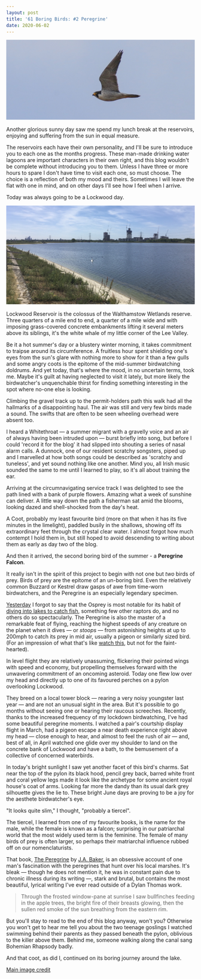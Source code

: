 ```yaml
---
layout: post
title: '61 Boring Birds: #2 Peregrine'
date: 2020-06-02
---
```

![image](/assets/peregrine.png)

Another glorious sunny day saw me spend my lunch break at the reservoirs, enjoying and suffering from the sun in equal measure.

The reservoirs each have their own personality, and I'll be sure to introduce you to each one as the months progress. These man-made drinking water lagoons are important characters in their own right, and this blog wouldn't be complete without introducing you to them. Unless I have three or more hours to spare I don't have time to visit each one, so must choose. The choice is a reflection of both my mood and theirs. Sometimes I will leave the flat with one in mind, and on other days I'll see how I feel when I arrive.

Today was always going to be a Lockwood day.

![image](/assets/lockwood.jpg)

Lockwood Reservoir is the colossus of the Walthamstow Wetlands reserve. Three quarters of a mile end to end, a quarter of a mile wide and with imposing grass-covered concrete embankments lifting it several meters above its siblings, it's the white whale of my little corner of the Lee Valley. 

Be it a hot summer's day or a blustery winter morning, it takes commitment to traipse around its circumference. A fruitless hour spent shielding one's eyes from the sun's glare with nothing more to show for it than a few gulls and some angry coots is the epitome of the mid-summer birdwatching doldrums. And yet today, that's where the mood, in no uncertain terms, took me. Maybe it's guilt at having neglected to visit it lately, but more likely the birdwatcher's unquenchable thirst for finding something interesting in the spot where no-one else is looking.

Climbing the gravel track up to the permit-holders path this walk had all the hallmarks of a disappointing haul. The air was still and very few birds made a sound. The swifts that are often to be seen wheeling overhead were absent too.

I heard a Whitethroat &mdash; a summer migrant with a gravelly voice and an air of always having been intruded upon &mdash; burst briefly into song, but before I could 'record it for the blog' it had slipped into shouting a series of nasal alarm calls. A dunnock, one of our resident scratchy songsters, piped up and I marvelled at how both songs could be described as 'scratchy and tuneless', and yet sound nothing like one another. Mind you, all Irish music sounded the same to me until I learned to play, so it's all about training the ear.

Arriving at the circumnavigating service track I was delighted to see the path lined with a bank of purple flowers. Amazing what a week of sunshine can deliver. A little way down the path a fisherman sat amid the blooms, looking dazed and shell-shocked from the day's heat.

A Coot, probably my least favourite bird (more on that when it has its five minutes in the limelight), paddled busily in the shallows, showing off its extraordinary feet through the crystal clear water. I almost forgot how much contempt I hold them in, but still hoped to avoid descending to writing about them as early as day two of the blog.

And then it arrived, the second boring bird of the summer - a **Peregrine Falcon**.

It really isn't in the spirit of this project to begin with not one but _two_ birds of prey. Birds of prey are the epitome of an un-boring bird. Even the relatively common Buzzard or Kestrel draw gasps of awe from time-worn birdwatchers, and the Peregrine is an especially legendary specimen.

[Yesterday](/2020/06/01/osprey) I forgot to say that the Osprey is most notable for its habit of [diving into lakes to catch fish](https://www.youtube.com/watch?v=428L7cR4AMU), something few other raptors do, and no others do so spectacularly. The Peregrine is also the master of a remarkable feat of flying, reaching the highest speeds of any creature on the planet when it dives &mdash; or _stoops_ &mdash; from astonishing heights at up to 200mph to catch its prey in mid air, usually a pigeon or similarly sized bird. (For an impression of what that's like [watch this](https://www.reddit.com/r/natureismetal/comments/65vuot/peregrine_falcon_breaks_the_neck_of_a_mallard/), but not for the faint-hearted).

In level flight they are relatively unassuming, flickering their pointed wings with speed and economy, but propelling themselves forward with the unwavering commitment of an oncoming asteroid. Today one flew low over my head and directly up to one of its favoured perches on a pylon overlooking Lockwood. 

They breed on a local tower block &mdash; rearing a very noisy youngster last year &mdash; and are not an unusual sight in the area. But it's possible to go months without seeing one or hearing their raucous screeches. Recently, thanks to the increased frequency of my lockdown birdwatching, I've had some beautiful peregrine moments. I watched a pair's courtship display flight in March, had a pigeon escape a near death experience right above my head &mdash; close enough to hear, and almost to feel the rush of air &mdash; and, best of all, in April watched one glide over my shoulder to land on the concrete bank of Lockwood and have a bath, to the bemusement of a collective of concerned waterbirds.

In today's bright sunlight I saw yet another facet of this bird's charms. Sat near the top of the pylon its black hood, pencil grey back, barred white front and coral yellow legs made it look like the archetype for some ancient royal house's coat of arms. Looking far more the dandy than its usual dark grey silhouette gives the lie to. These bright June days are proving to be a joy for the aesthete birdwatcher's eye. 

"It looks quite slim," I thought, "probably a tiercel".

The tiercel, I learned from one of my favourite books, is the name for the male, while the female is known as a falcon; surprising in our patriarchal world that the most widely used term is the feminine. The female of many birds of prey is often larger, so perhaps their matriarchal influence rubbed off on our nomenclaturists.

That book, [The Peregrine](https://wordery.com/the-peregrine-50th-anniversary-edition-j-a-baker-9780008216214) by [J.A. Baker](https://www.irishtimes.com/culture/books/the-secret-life-behind-the-writer-of-england-s-greatest-cult-book-1.3333957), is an obsessive account of one man's fascination with the peregrines that hunt over his local marshes. It's bleak &mdash; though he does not mention it, he was in constant pain due to chronic illness during its writing &mdash;, stark and brutal, but contains the most beautiful, lyrical writing I've ever read outside of a Dylan Thomas work.

> Through the frosted window-pane at sunrise I saw bullfinches feeding in the apple trees, the bright fire of their breasts glowing, then the sullen red smoke of the sun breathing from the eastern rim.

But you'll stay to read to the end of this blog anyway, won't you? Otherwise you won't get to hear me tell you about the two teenage goslings I watched swimming behind their parents as they passed beneath the pylon, oblivious to the killer above them. Behind me, someone walking along the canal sang Bohemian Rhapsody badly. 

And that coot, as did I, continued on its boring journey around the lake.

[Main image credit](https://commons.wikimedia.org/wiki/File:Peregrine_Falcon_(Falco_peregrinus)_(39637662561).jpg)
